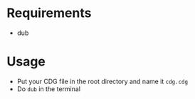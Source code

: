 # Requirements
* dub

# Usage
* Put your CDG file in the root directory and name it `cdg.cdg`
* Do `dub` in the terminal
